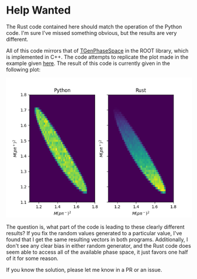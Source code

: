 # Help Wanted

The Rust code contained here should match the operation of the Python code. I'm sure I've missed something obvious, but the results are very different.

All of this code mirrors that of [TGenPhaseSpace](https://root.cern.ch/doc/master/classTGenPhaseSpace.html) in the ROOT library, which is implemented in C++. The code attempts to replicate the plot made in the example given [here](https://root.cern.ch/doc/master/PhaseSpace_8C.html). The result of this code is currently given in the following plot:

![](output.png)

The question is, what part of the code is leading to these clearly different results? If you fix the random values generated to a particular value, I've found that I get the same resulting vectors in both programs. Additionally, I don't see any clear bias in either random generator, and the Rust code does seem able to access all of the available phase space, it just favors one half of it for some reason.

If you know the solution, please let me know in a PR or an issue.
